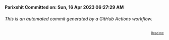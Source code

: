 **Parixshit Committed on: Sun, 16 Apr 2023 06:27:29 AM** <!-- af8a8e39-335f-4a4f-86bc-a224576a2b37 -->

###### This is an automated commit generated by a GitHub Actions workflow.

<div align="right"><sub><sup><a href="https://github.com/Parixshit/AutoCommit.git">Read me</a></sup></sub></div>
